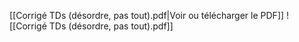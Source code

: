 ﻿[[Corrigé TDs (désordre, pas tout).pdf|Voir ou télécharger le PDF]]
![[Corrigé TDs (désordre, pas tout).pdf]]
